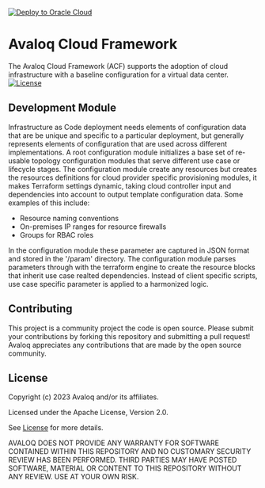 <!---- Copyright (c) 2023 Avaloq and/or its affiliates. ---->
<!---- Licensed under the Apache 2.0 license shown at https://www.apache.org/licenses/LICENSE-2.0.  ---->

[![Deploy to Oracle Cloud](https://oci-resourcemanager-plugin.plugins.oci.oraclecloud.com/latest/deploy-to-oracle-cloud.svg)](https://cloud.oracle.com/resourcemanager/stacks/create?zipUrl=https://github.com/avaloqcloud/terraform-oci-ocloud-configuration/master.zip)

# Avaloq Cloud Framework


The Avaloq Cloud Framework (ACF) supports the adoption of cloud infrastructure with a baseline configuration for a virtual data center. [![License](https://img.shields.io/badge/license-apache-green)](https://www.apache.org/licenses/LICENSE-2.0)

## Development Module

Infrastructure as Code deployment needs elements of configuration data that are be unique and specific to a particular deployment, but generally represents elements of configuration that are used across different implementations. A root configuration module initializes a base set of re-usable topology configuration modules that serve different use case or lifecycle stages. The configuration module create any resources but creates the resources definitions for cloud provider specific provisioning modules, it makes Terraform settings dynamic, taking cloud controller input and dependencies into account to output template configuration data. Some examples of this include:

- Resource naming conventions
- On-premises IP ranges for resource firewalls
- Groups for RBAC roles

In the configuration module these parameter are captured in JSON format and stored in the '/param' directory. The configuration module parses parameters through with the terraform engine to create the resource blocks that inherit use case realted dependencies. Instead of client specific scripts, use case specific parameter is applied to a harmonized logic.

## Contributing
This project is a community project the code is open source.  Please submit your contributions by forking this repository and submitting a pull request!  Avaloq appreciates any contributions that are made by the open source community.

## License
Copyright (c) 2023 Avaloq and/or its affiliates.

Licensed under the Apache License, Version 2.0.

See [License](https://www.apache.org/licenses/LICENSE-2.0) for more details.

AVALOQ DOES NOT PROVIDE ANY WARRANTY FOR SOFTWARE CONTAINED WITHIN THIS REPOSITORY AND NO CUSTOMARY SECURITY REVIEW HAS BEEN PERFORMED. THIRD PARTIES MAY HAVE POSTED SOFTWARE, MATERIAL OR CONTENT TO THIS REPOSITORY WITHOUT ANY REVIEW. USE AT YOUR OWN RISK. 
